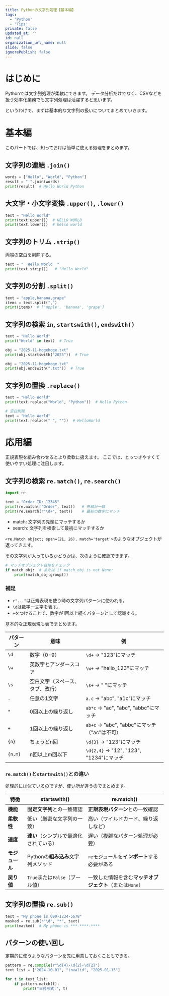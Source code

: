 ```yaml
---
title: Pythonの文字列処理【基本編】
tags:
  - 'Python'
  - 'Tips'
private: false
updated_at: ''
id: null
organization_url_name: null
slide: false
ignorePublish: false
---
```

# はじめに

Pythonでは文字列処理が柔軟にできます。
データ分析だけでなく、CSVなどを扱う効率化業務でも文字列処理は活躍すると思います。

というわけで、まずは基本的な文字列の扱いについてまとめていきます。

# 基本編

このパートでは、知っておけば簡単に使える処理をまとめます。

## 文字列の連結 `.join()`

```py
words = ["Hello", "World", "Python"]
result = " ".join(words)
print(result)  # Hello World Python
```

## 大文字・小文字変換 `.upper()`, `.lower()`

```py
text = "Hello World"
print(text.upper())  # HELLO WORLD
print(text.lower())  # hello world
```


## 文字列のトリム `.strip()`

両端の空白を削除する。

```py
text = "  Hello World  "
print(text.strip())   # "Hello World"
```

## 文字列の分割 `.split()`

```py
text = "apple,banana,grape"
items = text.split(",")
print(items)  # ['apple', 'banana', 'grape']
```

## 文字列の検索 `in`, `startswith()`, `endswith()`

```py
text = "Hello World"
print("World" in text)  # True
```

```py
obj = "2025-11-hogehoge.txt"
print(obj.startswith("2025"))  # True
```

```py
obj = "2025-11-hogehoge.txt"
print(obj.endswith(".txt"))  # True
```

## 文字列の置換 `.replace()`

```py
text = "Hello World"
print(text.replace("World", "Python"))  # Hello Python
```

```py
# 空白削除
text = "Hello World"
print(text.replace(" ", ""))  # HelloWorld
```


# 応用編

正規表現を組み合わせるとより柔軟に扱えます。
ここでは、とっつきやすくて使いやすい処理に注目します。

## 文字列の検索 `re.match()`, `re.search()`



```py
import re

text = "Order ID: 12345"
print(re.match(r"Order", text))   # 先頭が一致
print(re.search(r"\d+", text))    # 最初の数字にマッチ
```

- match: 文字列の先頭にマッチするか
- search: 文字列を検索して最初にマッチするか


`<re.Match object; span=(21, 26), match='target'>`のようなオブジェクトが返ってきます。

その文字列が入っているかどうかは、次のように確認できます。
```py
# マッチオブジェクト自体をチェック
if match_obj:  # または if match_obj is not None:
    print(match_obj.group())
```


### 補足

- `r"..."`は正規表現を使う時の文字列パターンに使われる。
- `\d`は数字一文字を表す。
- `+`をつけることで、数字が1回以上続くパターンとして認識する。

基本的な正規表現も表でまとめます。

| パターン | 意味 | 例 |
|---------|------|-----|
| `\d` | 数字（0-9） | `\d+` → "123"にマッチ |
| `\w` | 英数字とアンダースコア | `\w+` → "hello_123"にマッチ |
| `\s` | 空白文字（スペース、タブ、改行） | `\s+` → "   "にマッチ |
| `.` | 任意の1文字 | `a.c` → "abc", "a1c"にマッチ |
| `*` | 0回以上の繰り返し | `ab*c` → "ac", "abc", "abbc"にマッチ |
| `+` | 1回以上の繰り返し | `ab+c` → "abc", "abbc"にマッチ（"ac"は不可） |
| `{n}` | ちょうどn回 | `\d{3}` → "123"にマッチ |
| `{n,m}` | n回以上m回以下 | `\d{2,4}` → "12", "123", "1234"にマッチ |


### `re.match()`と`startswith()`との違い

処理的には似ているのですが、使い所が違うのでまとめます。

| **特徴** | **startswith()** | **re.match()** |
| --- | --- | --- |
| **機能** | **固定文字列**との一致確認 | **正規表現パターン**との一致確認 |
| **柔軟性** | 低い（厳密な文字列の一致） | 高い（ワイルドカード、繰り返しなど） |
| **速度** | **速い**（シンプルで最適化されている） | 遅い（複雑なパターン処理が必要） |
| **モジュール** | Pythonの**組み込み**文字列メソッド | `re`モジュールを**インポート**する必要がある |
| **戻り値** | `True`または`False`（ブール値） | 一致した情報を含む**マッチオブジェクト**（または`None`） |


## 文字列の置換 `re.sub()`

```py
text = "My phone is 090-1234-5678"
masked = re.sub(r"\d", "*", text)
print(masked)  # My phone is ***-****-****
```

## パターンの使い回し

定期的に使うようなパターンを先に用意しておくこともできる。

```py
pattern = re.compile(r"\d{4}-\d{2}-\d{2}")
text_list = ["2024-10-01", "invalid", "2025-01-15"]

for t in text_list:
    if pattern.match(t):
        print("日付形式:", t)
```
